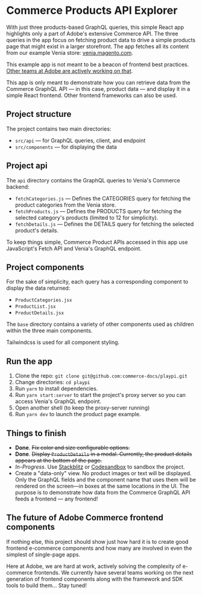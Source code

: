 # Commerce Products API Explorer

With just three products-based GraphQL queries, this simple React app highlights only a part of Adobe's extensive Commerce API. The three queries in the app focus on fetching product data to drive a simple products page that might exist in a larger storefront. The app fetches all its content from our example Venia store: [venia.magento.com](https://venia.magento.com).

This example app is not meant to be a beacon of frontend best practices. [Other teams at Adobe are actively working on that](#the-future-of-adobe-commerce-frontend-components). 

This app is only meant to demonstrate how you can retrieve data from the Commerce GraphQL API — in this case, product data — and display it in a simple React frontend. Other frontend frameworks can also be used. 

## Project structure

The project contains two main directories:

- `src/api` — for GraphQL queries, client, and endpoint
- `src/components` — for displaying the data

## Project api

The `api` directory contains the GraphQL queries to Venia's Commerce backend:

- `fetchCategories.js` — Defines the CATEGORIES query for fetching the product categories from the Venia store.
- `fetchProducts.js` — Defines the PRODUCTS query for fetching the selected category's products (limited to 12 for simplicity).
- `fetchDetails.js` — Defines the DETAILS query for fetching the selected product's details.

To keep things simple, Commerce Product APIs accessed in this app use JavaScript's Fetch API and Venia's GraphQL endpoint.

## Project components

For the sake of simplicity, each query has a corresponding component to display the data returned:

- `ProductCategories.jsx`
- `ProductList.jsx` 
- `ProductDetails.jsx`

The `base` directory contains a variety of other components used as children within the three main components.

Tailwindcss is used for all component styling.

## Run the app

1. Clone the repo: `git clone git@github.com:commerce-docs/playpi.git`
2. Change directories: `cd playpi`
3. Run `yarn` to install dependencies.
4. Run `yarn start:server` to start the project's proxy server so you can access Venia's GraphQL endpoint.
5. Open another shell (to keep the proxy-server running)
6. Run `yarn dev` to launch the product page example.

## Things to finish

- **Done**. ~~Fix color and size configurable options.~~
- **Done**. ~~Display `ProductDetails` in a modal. Currently, the product details appears at the bottom of the page.~~
- *In-Progress*. Use [Stackblitz](https://stackblitz.com/) or [Codesandbox](https://codesandbox.io/) to sandbox the project.
- Create a "data-only" view. No product images or text will be displayed. Only the GraphQL fields and the component name that uses them will be rendered on the screen—in boxes at the same locations in the UI. The purpose is to demonstrate how data from the Commerce GraphQL API feeds a frontend — any frontend! 

## The future of Adobe Commerce frontend components

If nothing else, this project should show just how hard it is to create good frontend e-commerce components and how many are involved in even the simplest of single-page apps. 

Here at Adobe, we are hard at work, actively solving the complexity of e-commerce frontends. We currently have several teams working on the next generation of frontend components along with the framework and SDK tools to build them... Stay tuned!
